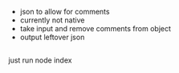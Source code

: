 - json to allow for comments
- currently not native
- take input and remove comments from object
- output leftover json 

##
just run node index
